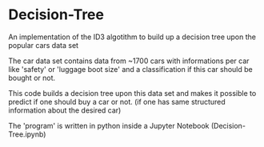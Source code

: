 # Decision-Tree
An implementation of the ID3 algotithm to build up a decision tree upon the popular cars data set

The car data set contains data from ~1700 cars with informations per car like 'safety' or 'luggage boot size' and a 
classification if this car should be bought or not.

This code builds a decision tree upon this data set and makes it possible to predict if one should buy a car or not. (if one has
same structured information about the desired car)

The 'program' is written in python inside a Jupyter Notebook (Decision-Tree.ipynb)

